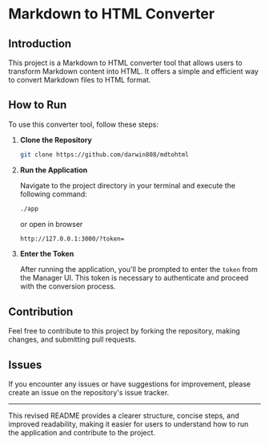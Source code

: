 # Markdown to HTML Converter

## Introduction

This project is a Markdown to HTML converter tool that allows users to transform Markdown content into HTML. It offers a simple and efficient way to convert Markdown files to HTML format.

## How to Run

To use this converter tool, follow these steps:

1. **Clone the Repository**

   ```bash
   git clone https://github.com/darwin808/mdtohtml
   ```

2. **Run the Application**

   Navigate to the project directory in your terminal and execute the following command:

   ```bash
   ./app
   ```

   or open in browser

   ```bash
   http://127.0.0.1:3000/?token=
   ```

3. **Enter the Token**

   After running the application, you'll be prompted to enter the `token` from the Manager UI. This token is necessary to authenticate and proceed with the conversion process.

## Contribution

Feel free to contribute to this project by forking the repository, making changes, and submitting pull requests.

## Issues

If you encounter any issues or have suggestions for improvement, please create an issue on the repository's issue tracker.

---

This revised README provides a clearer structure, concise steps, and improved readability, making it easier for users to understand how to run the application and contribute to the project.
